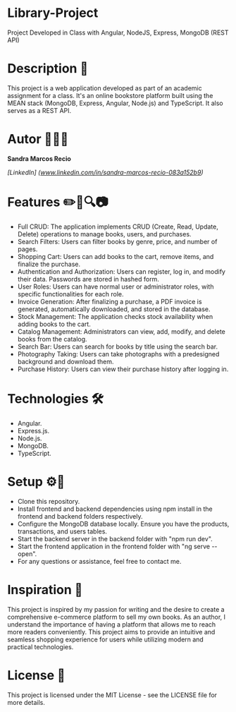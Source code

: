 #  Library-Project 

Project Developed in Class with Angular, NodeJS, Express, MongoDB (REST API)

# Description 📘

This project is a web application developed as part of an academic assignment for a class. It's an online bookstore platform built using the MEAN stack (MongoDB, Express, Angular, Node.js) and TypeScript. It also serves as a REST API.

# Autor 👩🏻‍💻

**Sandra Marcos Recio**

*[LinkedIn] (www.linkedin.com/in/sandra-marcos-recio-083a152b9)*

# Features ✏️🛒🔍📷

- Full CRUD: The application implements CRUD (Create, Read, Update, Delete) operations to manage books, users, and purchases.
- Search Filters: Users can filter books by genre, price, and number of pages.
- Shopping Cart: Users can add books to the cart, remove items, and finalize the purchase.
- Authentication and Authorization: Users can register, log in, and modify their data. Passwords are stored in hashed form.
- User Roles: Users can have normal user or administrator roles, with specific functionalities for each role.
- Invoice Generation: After finalizing a purchase, a PDF invoice is generated, automatically downloaded, and stored in the database.
- Stock Management: The application checks stock availability when adding books to the cart.
- Catalog Management: Administrators can view, add, modify, and delete books from the catalog.
- Search Bar: Users can search for books by title using the search bar.
- Photography Taking: Users can take photographs with a predesigned background and download them.
- Purchase History: Users can view their purchase history after logging in.

# Technologies 🛠️

- Angular.
- Express.js.
- Node.js.
- MongoDB.
- TypeScript.

# Setup ⚙️🔗

- Clone this repository.
- Install frontend and backend dependencies using npm install in the frontend and backend folders respectively.
- Configure the MongoDB database locally. Ensure you have the products, transactions, and users tables.
- Start the backend server in the backend folder with "npm run dev".
- Start the frontend application in the frontend folder with "ng serve --open".
- For any questions or assistance, feel free to contact me.

# Inspiration 💭

This project is inspired by my passion for writing and the desire to create a comprehensive e-commerce platform to sell my own books. As an author, I understand the importance of having a platform that allows me to reach more readers conveniently. This project aims to provide an intuitive and seamless shopping experience for users while utilizing modern and practical technologies.

# License 📝

This project is licensed under the MIT License - see the LICENSE file for more details.
